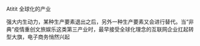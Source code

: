 Atitit 全球化的产业

强大内生动力，某种生产要素退出之后，另外一种生产要素又会进行替代。当“非典”疫情重创文旅娱乐这类第三产业时，最早接受全球化理念的互联网企业扛起转型大旗，电子商务悄然兴起
